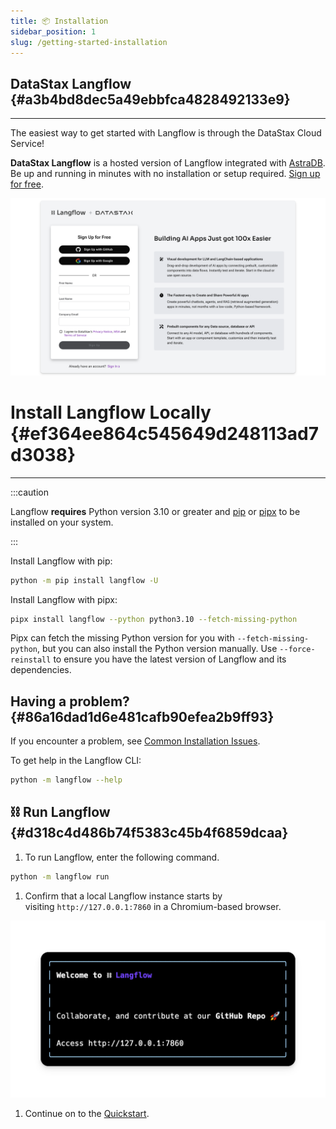 ```yaml
---
title: 📦 Installation
sidebar_position: 1
slug: /getting-started-installation
---
```




## **DataStax Langflow** {#a3b4bd8dec5a49ebbfca4828492133e9}


---


The easiest way to get started with Langflow is through the DataStax Cloud Service!



**DataStax Langflow** is a hosted version of Langflow integrated with [AstraDB](https://www.datastax.com/products/datastax-astra). Be up and running in minutes with no installation or setup required. [Sign up for free](https://langflow.datastax.com/).


![](./602374500.png)


# **Install Langflow Locally** {#ef364ee864c545649d248113ad7d3038}


---


:::caution

Langflow **requires** Python version 3.10 or greater and [pip](https://pypi.org/project/pip/) or [pipx](https://pipx.pypa.io/stable/installation/) to be installed on your system.

:::




Install Langflow with pip:


```bash
python -m pip install langflow -U
```


Install Langflow with pipx:


```bash
pipx install langflow --python python3.10 --fetch-missing-python
```


Pipx can fetch the missing Python version for you with `--fetch-missing-python`, but you can also install the Python version manually. Use `--force-reinstall` to ensure you have the latest version of Langflow and its dependencies.


## Having a problem? {#86a16dad1d6e481cafb90efea2b9ff93}


If you encounter a problem, see [Common Installation Issues](/getting-started-common-installation-issues).


To get help in the Langflow CLI:


```bash
python -m langflow --help
```


## ⛓️ Run Langflow {#d318c4d486b74f5383c45b4f6859dcaa}

1. To run Langflow, enter the following command.

```bash
python -m langflow run
```

1. Confirm that a local Langflow instance starts by visiting `http://127.0.0.1:7860` in a Chromium-based browser.

![](./221680153.png)

1. Continue on to the [Quickstart](/getting-started-quickstart).
